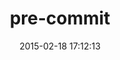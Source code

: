 ---
layout: post
title:  "pre-commit"
repo:   "jish/pre-commit"
date:   2015-02-18 17:12:13
gemurl: http://github.com/jish/pre-commit
---